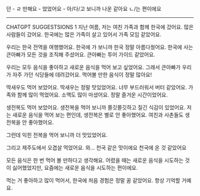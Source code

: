 던 -
ㄹ 만해요 -
었었어요 -
아/다/고 보니까
나운 같아요
ㄴ/는 편이에요

---

CHATGPT SUGGESTSIONS 1
지난 여름, 저는 여친 가족과 함께 한국에 갔어요.
많은 사람들이 갔어요.
한국에는 많은 가족이 살고 있어서 가족 모임 같았어요.

우리는 한국 전역을 여행했어요.
한국에 가 보니까 한국 정말 아름다웠어요.
한국에 사는 큰아빠가 모든 것을 조직해 주셨어요.
큰아빠는 투어 가이드 같았어요.

우리는 모두 음식을 좋아하고 새로운 음식을 먹어 보고 싶었어요.
그래서 큰아빠가 우리가 자주 가던 식당들에 데려갔어요.
먹어볼 만한 음식이 정말 많아요!

딱새우도 먹어 보았어요.
딱새우는 정말 맛있었어요.
너무 부드러워서 버터 같았어요.
가족와 함께 많이 먹었어요.
소맥도 많이 마셨어요.
정말 즐거운 시간이었어요.

생전복도 먹어 보았어요.
생전복을 먹어 보니까 쫄깃쫄깃하고 질긴 식감이 있었어요.
저는 새로운 음식을 먹어 보는 편인데, 생전복은 별로 안 좋아했어요.
여친과 사촌들도 생전복을 안 좋아했어요.

그런데 익힌 전복을 먹어 보니까 더 맛있었어요.

그리고 제주도에서 오겹살 먹었어요.
와... 천국 같은 맛이에요
천국에 온 것 같았어요

모든 음식은 한 번 먹어 볼 만하다고 생각해요.
어렸을 때는 새로운 음식을 시도하는 것이 싫어했었지만,
요즘에는 새로운 음식을 시도하는 편이에요.

먹는 거 좋아하고 많이 먹어서, 한국에 처음 경험은 정말 꿈 같았어요.
항상 기억할 거예요.
